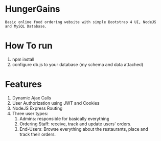 # HungerGains

```
Basic online food ordering website with simple Bootstrap 4 UI, NodeJS and MySQL Database.
```


# How To run

1. npm install
2. configure db.js to your database (my schema and data attached)


# Features

1. Dynamic Ajax Calls
2. User Authorization using JWT and Cookies
3. NodeJS Express Routing
4. Three user types:
    1. Admins: responsible for basically everything
    2. Ordering Staff: receive, track and update users' orders.
    3. End-Users: Browse everything about the restaurants, place and track their orders.


  
  



